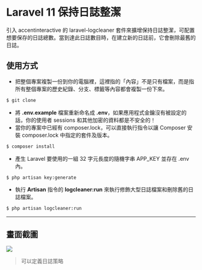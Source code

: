 # Laravel 11 保持日誌整潔

引入 accentinteractive 的 laravel-logcleaner 套件來擴增保持日誌整潔，可配置想要保存的日誌總數。當到達此日誌數目時，在建立新的日誌前，它會刪除最舊的日誌。

## 使用方式
- 把整個專案複製一份到你的電腦裡，這裡指的「內容」不是只有檔案，而是指所有整個專案的歷史紀錄、分支、標籤等內容都會複製一份下來。
```sh
$ git clone
```
- 將 __.env.example__ 檔案重新命名成 __.env__，如果應用程式金鑰沒有被設定的話，你的使用者 sessions 和其他加密的資料都是不安全的！
- 當你的專案中已經有 composer.lock，可以直接執行指令以讓 Composer 安裝 composer.lock 中指定的套件及版本。
```sh
$ composer install
```
- 產生 Laravel 要使用的一組 32 字元長度的隨機字串 APP_KEY 並存在 .env 內。
```sh
$ php artisan key:generate
```
- 執行 __Artisan__ 指令的 __logcleaner:run__ 來執行修飾大型日誌檔案和刪除舊的日誌檔案。
```sh
$ php artisan logcleaner:run
```

----

## 畫面截圖
![](https://i.imgur.com/NskDKN2.png)
> 可以定義日誌策略
